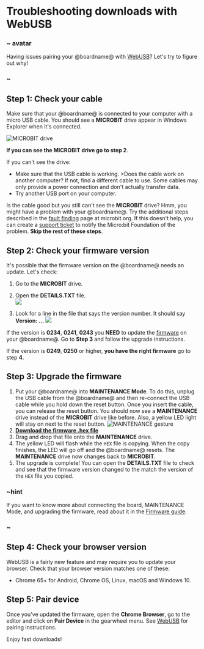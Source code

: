 # Troubleshooting downloads with WebUSB

### ~ avatar

Having issues pairing your @boardname@ with [WebUSB](/device/usb/webusb)? Let's try to figure out why!

### ~

## Step 1: Check your cable

Make sure that your @boardname@ is connected to your computer with a micro USB cable. You should see a **MICROBIT** drive appear in Windows Explorer when it's connected.

![MICROBIT drive](/static/mb/device/windows-microbit-drive.png)

**If you can see the MICROBIT drive go to step 2**.

If you can't see the drive:

* Make sure that the USB cable is working. >Does the cable work on another computer? If not, find a different cable to use. Some cables may only provide a power connection and don't actually transfer data.
* Try another USB port on your computer.

Is the cable good but you still can't see the **MICROBIT** drive? Hmm, you might have a problem with your @boardname@. Try the additional steps described in the [fault finding](https://support.microbit.org/support/solutions/articles/19000024000-fault-finding-with-a-micro-bit) page at microbit.org. If this doesn't help, you can create a [support ticket](https://support.microbit.org/support/tickets/new) to notify the Micro:bit Foundation of the problem. **Skip the rest of these steps**.

## Step 2: Check your firmware version

It's possible that the firmware version on the @boardname@ needs an update. Let's check:

1. Go to the **MICROBIT** drive.
2. Open the **DETAILS.TXT** file.  
    ![](/static/mb/device/mb-drive-contents.jpg)  
    
3. Look for a line in the file that says the version number. It should say **Version: \.\.\.** ![](/static/mb/device/details-txt.jpg)  
    

If the version is **0234**, **0241**, **0243** you **NEED** to update the [firmware](/device/firmware) on your @boardname@. Go to **Step 3** and follow the upgrade instructions.

If the version is **0249**, **0250** or higher, **you have the right firmware** go to step **4**.

## Step 3: Upgrade the firmware

1. Put your @boardname@ into **MAINTENANCE Mode**. To do this, unplug the USB cable from the @boardname@ and then re-connect the USB cable while you hold down the reset button. Once you insert the cable, you can release the reset button. You should now see a **MAINTENANCE** drive instead of the **MICROBIT** drive like before. Also, a yellow LED light will stay on next to the reset button. ![MAINTENANCE gesture](/static/mb/device/maintenance.gif)
2. **[Download the firmware .hex file](https://microbit.org/guide/firmware/)**
3. Drag and drop that file onto the **MAINTENANCE** drive.
4. The yellow LED will flash while the `HEX` file is copying. When the copy finishes, the LED will go off and the @boardname@ resets. The **MAINTENANCE** drive now changes back to **MICROBIT**.
5. The upgrade is complete! You can open the **DETAILS.TXT** file to check and see that the firmware version changed to the match the version of the `HEX` file you copied.

### ~hint

If you want to know more about connecting the board, MAINTENANCE Mode, and upgrading the firmware, read about it in the [Firmware guide](https://microbit.org/guide/firmware/).

### ~

## Step 4: Check your browser version

WebUSB is a fairly new feature and may require you to update your browser. Check that your browser version matches one of these:

* Chrome 65+ for Android, Chrome OS, Linux, macOS and Windows 10.

## Step 5: Pair device

Once you've updated the firmware, open the **Chrome Browser**, go to the editor and click on **Pair Device** in the gearwheel menu. See [WebUSB](/device/usb/webusb) for pairing instructions.

Enjoy fast downloads!